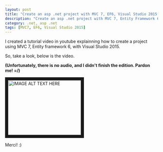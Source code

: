 ```yaml
---
layout: post
title: "Create an asp .net project with MVC 7, EF6, Visual Studio 2015."
description: "Create an asp .net project with MVC 7, Entity Framework 6, and Visual Studio 2015."
category: .net, asp .net
tags: [MVC7, EF6, Visual Studio 2015]
---
```


I created a tutorial video in youtube explainning how to create a project using MVC 7, Entity framework 6, with Visual Studio 2015.

So, take a look, below is the video. 

**(Unfortunately, there is no audio, and I didn't finish the edition. Pardon me! =/)**

<a href="http://www.youtube.com/watch?feature=player_embedded&v=I69IAkVq2y4
" target="_blank"><img src="http://img.youtube.com/vi/I69IAkVq2y4/0.jpg" 
alt="IMAGE ALT TEXT HERE" width="240" height="180" border="10" /></a>


Merci! :)

